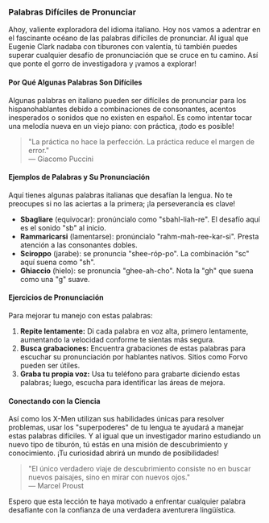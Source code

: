 ### Palabras Difíciles de Pronunciar

Ahoy, valiente exploradora del idioma italiano. Hoy nos vamos a adentrar en el fascinante océano de las palabras difíciles de pronunciar. Al igual que Eugenie Clark nadaba con tiburones con valentía, tú también puedes superar cualquier desafío de pronunciación que se cruce en tu camino. Así que ponte el gorro de investigadora y ¡vamos a explorar!

#### Por Qué Algunas Palabras Son Difíciles

Algunas palabras en italiano pueden ser difíciles de pronunciar para los hispanohablantes debido a combinaciones de consonantes, acentos inesperados o sonidos que no existen en español. Es como intentar tocar una melodía nueva en un viejo piano: con práctica, ¡todo es posible!

> "La práctica no hace la perfección. La práctica reduce el margen de error."  
> — Giacomo Puccini

#### Ejemplos de Palabras y Su Pronunciación

Aquí tienes algunas palabras italianas que desafían la lengua. No te preocupes si no las aciertas a la primera; ¡la perseverancia es clave!

- **Sbagliare** (equivocar): pronúncialo como "sbahl-liah-re". El desafío aquí es el sonido "sb" al inicio.
- **Rammaricarsi** (lamentarse): pronúncialo "rahm-mah-ree-kar-si". Presta atención a las consonantes dobles.
- **Sciroppo** (jarabe): se pronuncia "shee-róp-po". La combinación "sc" aquí suena como "sh".
- **Ghiaccio** (hielo): se pronuncia "ghee-ah-cho". Nota la "gh" que suena como una "g" suave.

#### Ejercicios de Pronunciación

Para mejorar tu manejo con estas palabras:

1. **Repite lentamente:** Di cada palabra en voz alta, primero lentamente, aumentando la velocidad conforme te sientas más segura.
2. **Busca grabaciones:** Encuentra grabaciones de estas palabras para escuchar su pronunciación por hablantes nativos. Sitios como Forvo pueden ser útiles.
3. **Graba tu propia voz:** Usa tu teléfono para grabarte diciendo estas palabras; luego, escucha para identificar las áreas de mejora.

#### Conectando con la Ciencia

Así como los X-Men utilizan sus habilidades únicas para resolver problemas, usar los "superpoderes" de tu lengua te ayudará a manejar estas palabras difíciles. Y al igual que un investigador marino estudiando un nuevo tipo de tiburón, tú estás en una misión de descubrimiento y conocimiento. ¡Tu curiosidad abrirá un mundo de posibilidades!

> "El único verdadero viaje de descubrimiento consiste no en buscar nuevos paisajes, sino en mirar con nuevos ojos."  
> — Marcel Proust

Espero que esta lección te haya motivado a enfrentar cualquier palabra desafiante con la confianza de una verdadera aventurera lingüística.